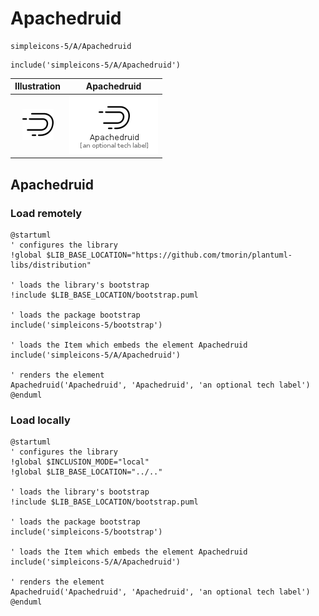 # Apachedruid


```text
simpleicons-5/A/Apachedruid
```

```text
include('simpleicons-5/A/Apachedruid')
```



| Illustration | Apachedruid |
| :---: | :---: |
| ![illustration for Illustration](../../simpleicons-5/A/Apachedruid.png) | ![illustration for Apachedruid](../../simpleicons-5/A/Apachedruid.Local.png) |




## Apachedruid

### Load remotely
```plantuml
@startuml
' configures the library
!global $LIB_BASE_LOCATION="https://github.com/tmorin/plantuml-libs/distribution"

' loads the library's bootstrap
!include $LIB_BASE_LOCATION/bootstrap.puml

' loads the package bootstrap
include('simpleicons-5/bootstrap')

' loads the Item which embeds the element Apachedruid
include('simpleicons-5/A/Apachedruid')

' renders the element
Apachedruid('Apachedruid', 'Apachedruid', 'an optional tech label')
@enduml
```

### Load locally
```plantuml
@startuml
' configures the library
!global $INCLUSION_MODE="local"
!global $LIB_BASE_LOCATION="../.."

' loads the library's bootstrap
!include $LIB_BASE_LOCATION/bootstrap.puml

' loads the package bootstrap
include('simpleicons-5/bootstrap')

' loads the Item which embeds the element Apachedruid
include('simpleicons-5/A/Apachedruid')

' renders the element
Apachedruid('Apachedruid', 'Apachedruid', 'an optional tech label')
@enduml
```

